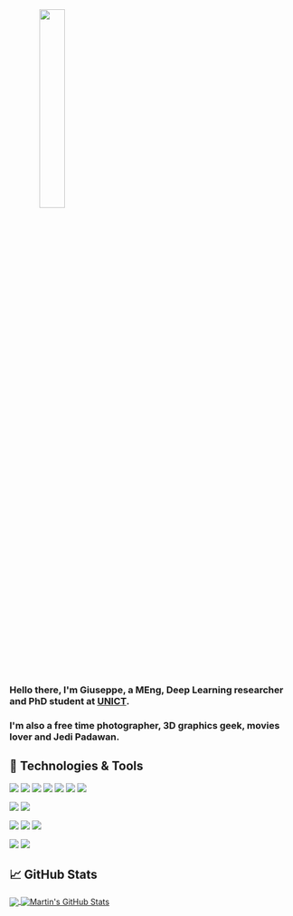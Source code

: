 <span align="center">
  <a href="https://www.gvecchio.com"><img src="https://www.gvecchio.com/static/media/avatar.d95516f9.svg" width="30%" /></a>
</span>

### Hello there, I'm Giuseppe, a MEng, Deep Learning researcher and PhD student at [UNICT](https://www.unict.it/).
### I'm also a free time photographer, 3D graphics geek, movies lover and Jedi Padawan.

<!--
**giuvecchio/giuvecchio** is a ✨ _special_ ✨ repository because its `README.md` (this file) appears on your GitHub profile.

Here are some ideas to get you started:

- 🔭 I’m currently working on ...
- 🌱 I’m currently learning ...
- 👯 I’m looking to collaborate on ...
- 🤔 I’m looking for help with ...
- 💬 Ask me about ...
- 📫 How to reach me: ...
- 😄 Pronouns: ...
- ⚡ Fun fact: ...
-->

## 🔧 Technologies & Tools
![](https://img.shields.io/badge/-C%23-239120?style=flat&logo=c-sharp&logoColor=white)
![](https://img.shields.io/badge/-Python-3776AB?style=flat&logo=python&logoColor=white)
![](https://img.shields.io/badge/-Pytorch-EE4C2C?style=flat&logo=pytorch&logoColor=white)
![](https://img.shields.io/badge/-C++-00599C?style=flat&logo=c%2B%2B&logoColor=white)
![](https://img.shields.io/badge/-Cuda-76B900?style=flat&logo=nvidia&logoColor=white)
![](https://img.shields.io/badge/-JavaScript-F7DF1E?style=flat&logo=javascript&logoColor=white)
![](https://img.shields.io/badge/-React-61DAFB?style=flat&logo=react&logoColor=white)

![](https://img.shields.io/badge/-Visual_Studio-5C2D91?style=flat&logo=visual-studio&logoColor=white)
![](https://img.shields.io/badge/-Visual_Studio_Code-007ACC?style=flat&logo=visual-studio-code&logoColor=white)

![](https://img.shields.io/badge/-Microsoft_Azure-0089D6?logo=microsoft-azure&logoColor=white&style=flat)
![](https://img.shields.io/badge/-MongoDB-47A248?logo=mongodb&logoColor=white&style=flat)
![](https://img.shields.io/badge/-Redis-DC382D?logo=redis&logoColor=white&style=flat)

![](https://img.shields.io/badge/-Unreal_Engine-313131?logo=unreal-engine&logoColor=white&style=flat)
![](https://img.shields.io/badge/-Unity-000000?logo=unity&logoColor=white&style=flat)



## &#x1f4c8; GitHub Stats

<a href="https://github.com/rensortino/rensortino">
  <img align="center" src="https://github-readme-stats.vercel.app/api/top-langs/?username=giuvecchio&hide=java,html&title_color=ffffff&text_color=c9cacc&icon_color=2bbc8a&bg_color=1d1f21" />
</a>
<a href="https://github.com/rensortino/rensortino">
  <img align="center" src="https://github-readme-stats.vercel.app/api?username=giuvecchio&show_icons=true&line_height=27&count_private=true&title_color=ffffff&text_color=c9cacc&icon_color=2bbc8a&bg_color=1d1f21" alt="Martin's GitHub Stats" />
</a>

